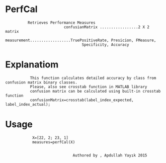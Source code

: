 # PerfCal  
              Retrieves Performance Measures
                              confusianMatrix .................2 X 2 matrix
                              measurement..................TruePositiveRate, Presicion, FMeasure,
                                      Specificity, Accuracy
# Explanatiom
               This function calculates detailed accuracy by class from confusion matrix binary classes.
               Please, also see crosstab function in MATLAB library
               confusion matrix can be calculated using built-in crosstab function 
               confusionMatrix=crosstab(label_index_expected, label_index_actual);

# Usage
                X=[22, 2; 23, 1]
                measures=perfCal(X)
 
 
                                  Authored by , Apdullah Yayık 2015
